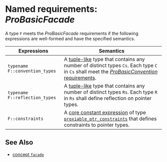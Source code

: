 # Named requirements: *ProBasicFacade*

A type `F` meets the *ProBasicFacade* requirements if the following expressions are well-formed and have the specified semantics.

| Expressions                    | Semantics                                                    |
| ------------------------------ | ------------------------------------------------------------ |
| `typename F::convention_types` | A [tuple-like](https://en.cppreference.com/w/cpp/utility/tuple/tuple-like) type that contains any number of distinct types `Cs`. Each type `C` in `Cs` shall meet the [*ProBasicConvention* requirements](ProBasicConvention.md). |
| `typename F::reflection_types` | A [tuple-like](https://en.cppreference.com/w/cpp/utility/tuple/tuple-like) type that contains any number of distinct types `Rs`. Each type `R` in `Rs` shall define reflection on pointer types. |
| `F::constraints`               | A [core constant expression](https://en.cppreference.com/w/cpp/language/constant_expression) of type [`proxiable_ptr_constraints`](proxiable_ptr_constraints.md) that defines constraints to pointer types. |

## See Also

- [concept `facade`](facade.md)

